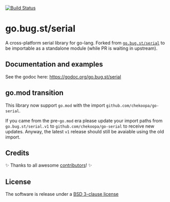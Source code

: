 [![Build Status](https://github.com/bugst/go-serial/workflows/test/badge.svg)](https://github.com/bugst/go-serial/actions?workflow=test)

# go.bug.st/serial

A cross-platform serial library for go-lang. Forked from [`go.bug.st/serial`](https://github.com/bugst/go-serial) to be importable as a standalone module (while PR is waiting in upstream).

## Documentation and examples

See the godoc here: https://godoc.org/go.bug.st/serial

## go.mod transition

This library now support `go.mod` with the import `github.com/chekoopa/go-serial`.

If you came from the pre-`go.mod` era please update your import paths from `go.bug.st/serial.v1` to `github.com/chekoopa/go-serial` to receive new updates. Anyway, the latest `v1` release should still be avaiable using the old import.

## Credits

:sparkles: Thanks to all awesome [contributors]! :sparkles:

## License

The software is release under a [BSD 3-clause license]

[contributors]: https://github.com/bugst/go-serial/graphs/contributors
[BSD 3-clause license]: https://github.com/bugst/go-serial/blob/master/LICENSE

